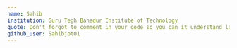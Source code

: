 ```yaml
---
name: Sahib 
institution: Guru Tegh Bahadur Institute of Technology
quote: Don't forgot to comment in your code so you can it understand later xD
github_user: Sahibjot01
---
```


